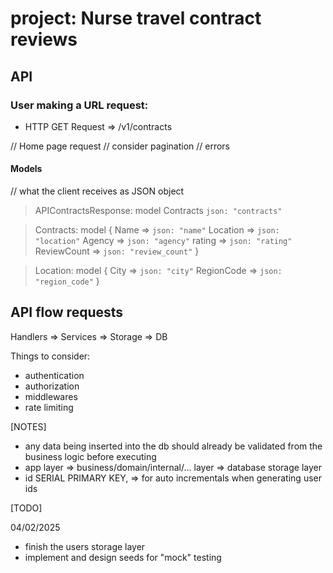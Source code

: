 # project: Nurse travel contract reviews

## API

### User making a URL request:
* HTTP GET Request => /v1/contracts

// Home page request
// consider pagination
// errors

#### Models

// what the client receives as JSON object
> APIContractsResponse: model
    Contracts `json: "contracts"`

> Contracts: model {
    Name => `json: "name"`
    Location => `json: "location"`
    Agency => `json: "agency"`
    rating => `json: "rating"`
    ReviewCount => `json: "review_count"`
}

> Location: model {
    City => `json: "city"`
    RegionCode => `json: "region_code"`
}

## API flow requests
Handlers => Services => Storage => DB

Things to consider:
- authentication
- authorization
- middlewares
- rate limiting

[NOTES]
- any data being inserted into the db should already be validated from the business logic before executing
- app layer => business/domain/internal/... layer => database storage layer
- id SERIAL PRIMARY KEY, => for auto incrementals when generating user ids

[TODO]

04/02/2025

- finish the users storage layer
- implement and design seeds for "mock" testing
